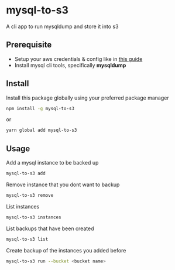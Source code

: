 # mysql-to-s3

A cli app to run mysqldump and store it into s3

## Prerequisite

- Setup your aws credentials & config like in [this guide](https://docs.aws.amazon.com/sdk-for-javascript/v2/developer-guide/getting-started-nodejs.html#getting-started-nodejs-credentials)
- Install mysql cli tools, specifically **mysqldump**

## Install

Install this package globally using your preferred package manager

```bash
npm install -g mysql-to-s3
```

or

```bash
yarn global add mysql-to-s3
```

## Usage

Add a mysql instance to be backed up

```bash
mysql-to-s3 add
```

Remove instance that you dont want to backup

```bash
mysql-to-s3 remove
```

List instances

```bash
mysql-to-s3 instances
```

List backups that have been created

```bash
mysql-to-s3 list
```

Create backup of the instances you added before

```bash
mysql-to-s3 run --bucket <bucket name>
```
